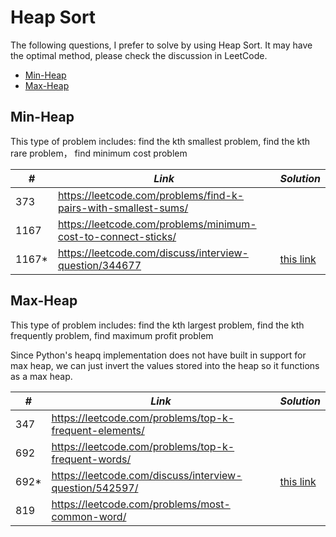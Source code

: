 # Heap Sort

The following questions, I prefer to solve by using Heap Sort. It may have the optimal method, please check the discussion in LeetCode.  

* [Min-Heap](##Min-Heap)
* [Max-Heap](##Max-Heap)

## Min-Heap

This type of problem includes: find the kth smallest problem, find the kth rare problem， find minimum cost problem

| *#* | *Link* | *Solution* |
| ---- | --------------------------------- | --------------------------------- |
| 373 | https://leetcode.com/problems/find-k-pairs-with-smallest-sums/ | |
| 1167 | https://leetcode.com/problems/minimum-cost-to-connect-sticks/ | |
| 1167* | https://leetcode.com/discuss/interview-question/344677| [this link](../python_practice/amazon/min_cost_to_connect_ropes.py) |  

## Max-Heap

This type of problem includes: find the kth largest problem, find the kth frequently problem, find maximum profit problem

Since Python's heapq implementation does not have built in support for max heap, we can just invert the values stored into the heap so it functions as a max heap. 

| *#* | *Link* | *Solution* |
| ---- | --------------------------------- | --------------------------------- |
| 347 | https://leetcode.com/problems/top-k-frequent-elements/ | |
| 692 | https://leetcode.com/problems/top-k-frequent-words/ | |
| 692* | https://leetcode.com/discuss/interview-question/542597/ | [this link](../python_practice/amazon/top_k_frequently_mentioned_keywords.py) |
| 819 | https://leetcode.com/problems/most-common-word/ | |